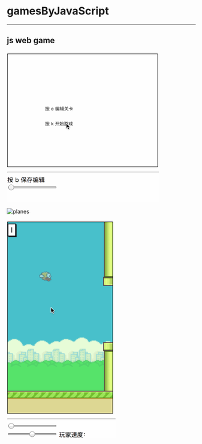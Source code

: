 # gamesByJavaScript
-----------
js web game  
-----------
![bricks](https://github.com/Jasonchang6435/gamesByJavaScript/blob/master/brick.gif)

![planes](https://github.com/Jasonchang6435/gamesLive/blob/master/plane.gif)  

![flappy bird](https://github.com/Jasonchang6435/gamesByJavaScript/blob/master/bird.gif)
